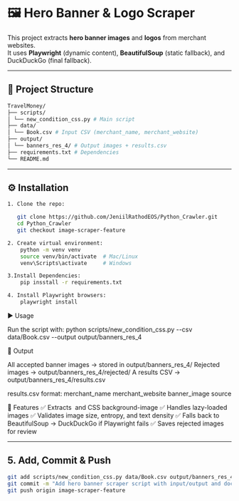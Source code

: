 # 🖼️ Hero Banner & Logo Scraper

This project extracts **hero banner images** and **logos** from merchant websites.  
It uses **Playwright** (dynamic content), **BeautifulSoup** (static fallback), and DuckDuckGo (final fallback).

---

## 📂 Project Structure
```bash 
TravelMoney/
├── scripts/
│ └── new_condition_css.py # Main script
├── data/
│ └── Book.csv # Input CSV (merchant_name, merchant_website)
├── output/
│ └── banners_res_4/ # Output images + results.csv
├── requirements.txt # Dependencies
└── README.md

```
---

## ⚙️ Installation
```bash
1. Clone the repo:

   git clone https://github.com/JeniilRathodEOS/Python_Crawler.git
   cd Python_Crawler
   git checkout image-scraper-feature

2. Create virtual environment:
    python -m venv venv
    source venv/bin/activate  # Mac/Linux
    venv\Scripts\activate     # Windows

3.Install Dependencies:
    pip insstall -r requirements.txt

4. Install Playwright browsers:
    playwright install

```

▶️ Usage

Run the script with:
python scripts/new_condition_css.py --csv data/Book.csv --output output/banners_res_4

📝 Output

All accepted banner images → stored in output/banners_res_4/
Rejected images → output/banners_res_4/rejected/
A results CSV → output/banners_res_4/results.csv

results.csv format:
merchant_name	merchant_website	banner_image	source


🚀 Features
    ✅ Extracts <img src> and CSS background-image
    ✅ Handles lazy-loaded images
    ✅ Validates image size, entropy, and text density
    ✅ Falls back to BeautifulSoup → DuckDuckGo if Playwright fails
    ✅ Saves rejected images for review


---

## 5. Add, Commit & Push
```bash
git add scripts/new_condition_css.py data/Book.csv output/banners_res_4/ requirements.txt README.md
git commit -m "Add hero banner scraper script with input/output and docs"
git push origin image-scraper-feature

```
